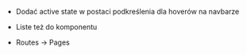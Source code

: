 - Dodać active state w postaci podkreślenia dla hoverów na navbarze

- Liste też do komponentu
- Routes -> Pages